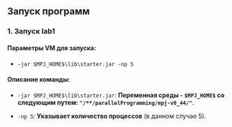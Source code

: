 ## Запуск программ

### **1. Запуск lab1**

#### Параметры VM для запуска:

- `-jar $MPJ_HOME$\lib\starter.jar -np 5`

#### Описание команды:
- `-jar $MPJ_HOME$\lib\starter.jar`: **Переменная среды - `$MPJ_HOME$` со следующим путем: `"/**/parallelProgramming/mpj-v0_44/"`**.

- `-np 5`: **Указывает количество процессов** (в данном случае 5).
